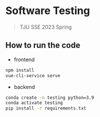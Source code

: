 # Software Testing
> TJU SSE 2023 Spring
## How to run the code
- frontend
```bash
npm install
vue-cli-service serve
```
- backend
```bash
conda create -n testing python=3.9
conda activate testing
pip install -r requirements.txt
```